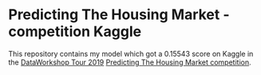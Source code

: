 # Predicting The Housing Market - competition Kaggle

This repository contains my model which got a 0.15543 score on Kaggle in the [DataWorkshop Tour 2019](http://tour.dataworkshop.eu/) [Predicting The Housing Market competition](https://www.kaggle.com/c/dataworkshop-tour-2019).
